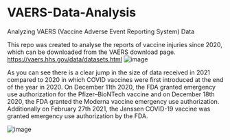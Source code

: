 # VAERS-Data-Analysis
Analyzing VAERS (Vaccine Adverse Event Reporting System) Data

This repo was created to analyse the reports of vaccine injuries since 2020, which can be downloaded from the VAERS download page. 
https://vaers.hhs.gov/data/datasets.html
![image](https://user-images.githubusercontent.com/119301326/205485020-f5c303c8-d283-4dfe-957f-715fb8986369.png)

As you can see there is a clear jump in the size of data received in 2021 compared to 2020 in which COVID vaccines were first introduced at the end of the year in 2020. 
On December 11th 2020, the FDA granted emergency use authorization for the Pfizer–BioNTech vaccine and on December 18th 2020, the FDA granted the Moderna vaccine emergency use authorization. Additionally on February 27th 2021, the Janssen COVID-19 vaccine was granted emergency use authorization by the FDA. 

![image](https://user-images.githubusercontent.com/119301326/205485413-bef197b9-1645-44ff-9991-6afb142ab5be.png)
